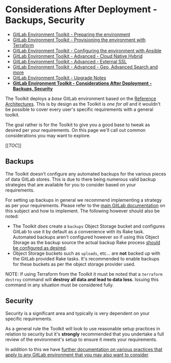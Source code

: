 # Considerations After Deployment - Backups, Security

- [GitLab Environment Toolkit - Preparing the environment](environment_prep.md)
- [GitLab Environment Toolkit - Provisioning the environment with Terraform](environment_provision.md)
- [GitLab Environment Toolkit - Configuring the environment with Ansible](environment_configure.md)
- [GitLab Environment Toolkit - Advanced - Cloud Native Hybrid](environment_advanced_hybrid.md)
- [GitLab Environment Toolkit - Advanced - External SSL](environment_advanced_ssl.md)
- [GitLab Environment Toolkit - Advanced - Geo, Advanced Search and more](environment_advanced.md)
- [GitLab Environment Toolkit - Upgrade Notes](environment_upgrades.md)
- [**GitLab Environment Toolkit - Considerations After Deployment - Backups, Security**](environment_post_considerations.md)

The Toolkit deploys a _base_ GitLab environment based on the [Reference Architectures](https://docs.gitlab.com/ee/administration/reference_architectures/). This is by design as the Toolkit is _one for all_ and it wouldn't be possible to cover every user's specific requirements with a general toolkit.

The goal rather is for the Toolkit to give you a good base to tweak as desired per your requirements. On this page we'll call out common considerations you may want to explore.

[[_TOC_]]

## Backups

The Toolkit doesn't configure any automated backups for the various pieces of data GitLab stores. This is due to there being numerous valid backup strategies that are available for you to consider based on your requirements.

For setting up backups in general we recommend implementing a strategy as per your requirements. Please refer to the [main GitLab documentation](https://docs.gitlab.com/ee/raketasks/backup_restore.html) on this subject and how to implement. The following however should also be noted:

- The Toolkit _does_ create a `backups` Object Storage bucket and configures GitLab to use it by default as a convenience with its Rake task. Automated backups aren't configured however so if using this Object Storage as the backup source the actual backup Rake process [should be configured as desired](https://docs.gitlab.com/ee/raketasks/backup_restore.html#configuring-cron-to-make-daily-backups).
- Object Storage buckets such as `uploads`, etc... are **not** backed up with the GitLab provided Rake tasks. It's recommended to enable backups for these buckets as per the object storage provider used.

NOTE: If using Terraform from the Toolkit it must be noted that a `terraform destroy` command will **destroy all data and lead to data loss**. Issuing this command in any situation must be considered fully.

## Security

Security is a significant area and typically is very dependent on your specific requirements.

As a general rule the Toolkit will look to use reasonable setup practices in relation to security but it's **strongly** recommended that you undertake a full review of the environment's setup to ensure it meets your requirements.

In addition to this we have [further documentation on various practices that apply to any GitLab environment that you may also want to consider](https://docs.gitlab.com/ee/security/index.html#securing-your-gitlab-installation).
